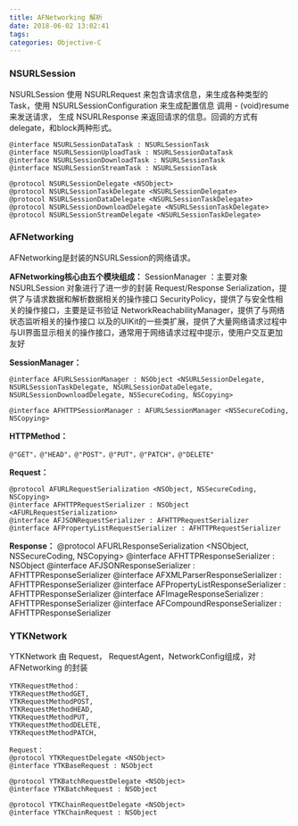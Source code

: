 ```yaml
---
title: AFNetworking 解析
date: 2018-06-02 13:02:41
tags:
categories: Objective-C
---
```



### NSURLSession
NSURLSession 使用 NSURLRequest 来包含请求信息，来生成各种类型的 Task，使用 NSURLSessionConfiguration 来生成配置信息
调用 - (void)resume 来发送请求， 生成 NSURLResponse 来返回请求的信息。回调的方式有delegate，和block两种形式。

```
@interface NSURLSessionDataTask : NSURLSessionTask
@interface NSURLSessionUploadTask : NSURLSessionDataTask
@interface NSURLSessionDownloadTask : NSURLSessionTask
@interface NSURLSessionStreamTask : NSURLSessionTask

@protocol NSURLSessionDelegate <NSObject>
@protocol NSURLSessionTaskDelegate <NSURLSessionDelegate>
@protocol NSURLSessionDataDelegate <NSURLSessionTaskDelegate>
@protocol NSURLSessionDownloadDelegate <NSURLSessionTaskDelegate>
@protocol NSURLSessionStreamDelegate <NSURLSessionTaskDelegate>
```

### AFNetworking
AFNetworking是封装的NSURLSession的网络请求。

**AFNetworking核心由五个模块组成：**
SessionManager ：主要对象 NSURLSession 对象进行了进一步的封装
Request/Response Serialization，提供了与请求数据和解析数据相关的操作接口
SecurityPolicy，提供了与安全性相关的操作接口，主要是证书验证
NetworkReachabilityManager，提供了与网络状态监听相关的操作接口
以及的UIKit的一些类扩展，提供了大量网络请求过程中与UI界面显示相关的操作接口，通常用于网络请求过程中提示，使用户交互更加友好

**SessionManager：**
```
@interface AFURLSessionManager : NSObject <NSURLSessionDelegate, NSURLSessionTaskDelegate, NSURLSessionDataDelegate, NSURLSessionDownloadDelegate, NSSecureCoding, NSCopying>

@interface AFHTTPSessionManager : AFURLSessionManager <NSSecureCoding, NSCopying>
```

**HTTPMethod：**
```
@"GET"，@"HEAD"，@"POST"，@"PUT"，@"PATCH"，@"DELETE"
```

**Request：**
```
@protocol AFURLRequestSerialization <NSObject, NSSecureCoding, NSCopying>
@interface AFHTTPRequestSerializer : NSObject <AFURLRequestSerialization>
@interface AFJSONRequestSerializer : AFHTTPRequestSerializer
@interface AFPropertyListRequestSerializer : AFHTTPRequestSerializer
```

**Response：**
@protocol AFURLResponseSerialization <NSObject, NSSecureCoding, NSCopying>
@interface AFHTTPResponseSerializer : NSObject <AFURLResponseSerialization>
@interface AFJSONResponseSerializer : AFHTTPResponseSerializer
@interface AFXMLParserResponseSerializer : AFHTTPResponseSerializer
@interface AFPropertyListResponseSerializer : AFHTTPResponseSerializer
@interface AFImageResponseSerializer : AFHTTPResponseSerializer
@interface AFCompoundResponseSerializer : AFHTTPResponseSerializer

### YTKNetwork
YTKNetwork 由 Request， RequestAgent，NetworkConfig组成，对 AFNetworking 的封装

```
YTKRequestMethod：
YTKRequestMethodGET,
YTKRequestMethodPOST,
YTKRequestMethodHEAD,
YTKRequestMethodPUT,
YTKRequestMethodDELETE,
YTKRequestMethodPATCH,

Request：
@protocol YTKRequestDelegate <NSObject>
@interface YTKBaseRequest : NSObject

@protocol YTKBatchRequestDelegate <NSObject>
@interface YTKBatchRequest : NSObject

@protocol YTKChainRequestDelegate <NSObject>
@interface YTKChainRequest : NSObject
```

